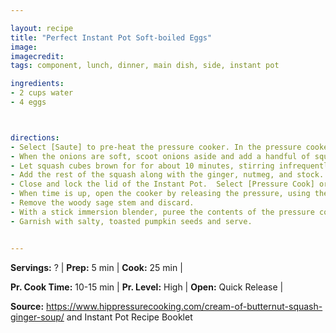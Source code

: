 ```yaml
---

layout: recipe
title: "Perfect Instant Pot Soft-boiled Eggs"
image: 
imagecredit: 
tags: component, lunch, dinner, main dish, side, instant pot

ingredients:
- 2 cups water
- 4 eggs



directions:
- Select [Saute] to pre-heat the pressure cooker. In the pressure cooker, with the top off, soften onions with the sage, salt and pepper.
- When the onions are soft, scoot onions aside and add a handful of squash cubes to cover the base of the pressure cooker. 
- Let squash cubes brown for for about 10 minutes, stirring infrequently.
- Add the rest of the squash along with the ginger, nutmeg, and stock.
- Close and lock the lid of the Instant Pot.  Select [Pressure Cook] or [Manual], set to [High], and then use the [+] or [-] buttons to set 15 minutes of time.  
- When time is up, open the cooker by releasing the pressure, using the Quick Release method.
- Remove the woody sage stem and discard.
- With a stick immersion blender, puree the contents of the pressure cooker.
- Garnish with salty, toasted pumpkin seeds and serve.


---
```




**Servings:** ? | **Prep:** 5 min | **Cook:** 25 min | 

**Pr. Cook Time:** 10-15 min | **Pr. Level:** High | **Open:** Quick Release |

**Source:** https://www.hippressurecooking.com/cream-of-butternut-squash-ginger-soup/ and Instant Pot Recipe Booklet


